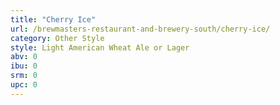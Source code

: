 ```yaml
---
title: "Cherry Ice"
url: /brewmasters-restaurant-and-brewery-south/cherry-ice/
category: Other Style
style: Light American Wheat Ale or Lager
abv: 0
ibu: 0
srm: 0
upc: 0
---
```


